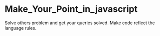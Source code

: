 # Make_Your_Point_in_javascript
Solve others problem and get your queries solved. Make code reflect the language rules.
